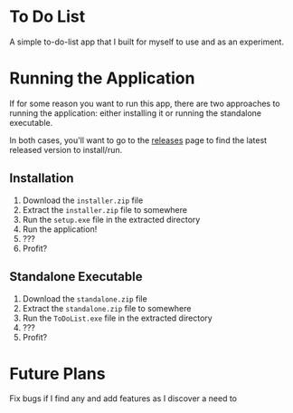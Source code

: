 # To Do List
A simple to-do-list app that I built for myself to use and as an experiment.

# Running the Application
If for some reason you want to run this app, there are two approaches to running the application: either installing it or running the standalone executable.

In both cases, you'll want to go to the [releases](https://github.com/vonderborch/To-Do-List/releases) page to find the latest released version to install/run.

## Installation
1. Download the `installer.zip` file
2. Extract the `installer.zip` file to somewhere
3. Run the `setup.exe` file in the extracted directory
4. Run the application!
5. ???
6. Profit?

## Standalone Executable
1. Download the `standalone.zip` file
2. Extract the `standalone.zip` file to somewhere
3. Run the `ToDoList.exe` file in the extracted directory
4. ???
5. Profit?

# Future Plans
Fix bugs if I find any and add features as I discover a need to
